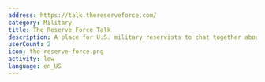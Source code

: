 ```yaml
---
address: https://talk.thereserveforce.com/
category: Military
title: The Reserve Force Talk
description: A place for U.S. military reservists to chat together about the reserves.
userCount: 2
icon: the-reserve-force.png
activity: low
language: en_US
---
```

